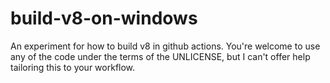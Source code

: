 # build-v8-on-windows

An experiment for how to build v8 in github actions. You're welcome to use any of the code under the terms of the UNLICENSE, but I can't offer help tailoring this to your workflow.
